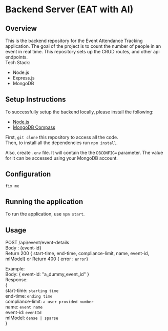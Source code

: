 # Backend Server (EAT with AI)

## Overview
This is the backend repository for the Event Attendance Tracking application. The goal of the project is to count the number of people in an event in real time. This repository sets up the CRUD routes, and other api endpoints.   
Tech Stack:
- Node.js
- Express.js
- MongoDB

## Setup Instructions
To successfully setup the backend locally, please install the following:   
- [Node.js](https://nodejs.org/en/download)
- [MongoDB Compass](https://www.mongodb.com/try/download/compass)

First, `git clone` this repository to access all the code.   
Then, to install all the dependencies run `npm install`.

Also, create `.env` file. It will contain the the `DBCONFIG=` parameter. The value for it can be accessed using your MongoDB account.   

## Configuration
`fix me`

## Running the application
To run the application, use `npm start`.

## Usage
POST /api/event/event-details   
Body : {event-id}    
Return 200 { start-time, end-time, compliance-limit, name, event-id, mlModel}
or
Return 400 { error : `error`}

Example:    
Body: {
    event-id: "a_dummy_event_id"
}   
Response:    
{  
    start-time: `starting time`   
    end-time: `ending time`   
    compliance-limit: `a user provided number`     
    name: `event name`    
    event-id: `eventId`   
    mlModel: `dense | sparse`  
}